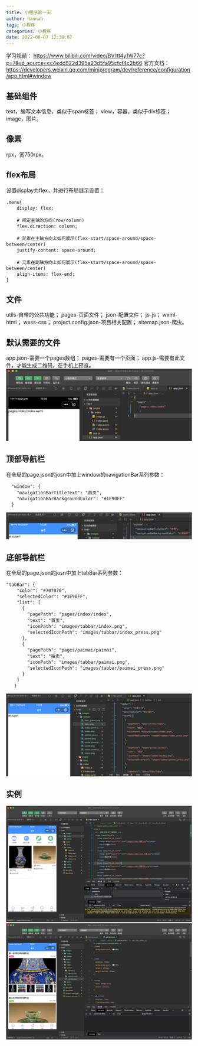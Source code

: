 ```yaml
---
title: 小程序第一天
author: hannah
tags: 小程序
categories: 小程序
date: 2022-08-07 12:38:07
---
```


学习视频：
https://www.bilibili.com/video/BV1tt4y1W77c?p=7&vd_source=cc4edd822d395a23d5fa95cfcf4c2b66
官方文档：
https://developers.weixin.qq.com/miniprogram/dev/reference/configuration/app.html#window

## 基础组件
text，编写文本信息，类似于span标签；
view，容器，类似于div标签；
image，图片。

## 像素
rpx，宽750rpx。

## flex布局
设置display为flex，并进行布局展示设置：
```
.menu{
    display: flex;
    
    # 规定主轴的方向(row/column)
    flex.direction: column;

    # 元素在主轴方向上如何展示(flex-start/space-around/space-between/center)
    justify-content: space-around;

    # 元素在副轴方向上如何展示(flex-start/space-around/space-between/center)
    align-items: flex-end;
}
```

## 文件
utils-自带的公共功能；
pages-页面文件；
    json-配置文件；
    js-js；
    wxml-html；
    wxss-css；
project.config.json-项目相关配置；
sitemap.json-爬虫。

## 默认需要的文件
app.json-需要一个pages数组；
pages-需要有一个页面；
app.js-需要有此文件，才能生成二维码，在手机上预览。
![必要文件](/images/小程序第一天/必要文件.png)

## 顶部导航栏
在全局的page.json的josn中加上window的navigationBar系列参数：
```
  "window": {
    "navigationBarTitleText": "首页",
    "navigationBarBackgroundColor": "#1E90FF"
  }
```
![顶部导航栏](/images/小程序第一天/window.png)

## 底部导航栏
在全局的page.json的josn中加上tabBar系列参数：
```
"tabBar": {
    "color": "#707070",
    "selectedColor": "#1E90FF",
    "list": [
      {
        "pagePath": "pages/index/index",
        "text": "首页",
        "iconPath": "images/tabbar/index.png",
        "selectedIconPath": "images/tabbar/index_press.png"
      },
      {
        "pagePath": "pages/paimai/paimai",
        "text": "拍卖",
        "iconPath": "images/tabbar/paimai.png",
        "selectedIconPath": "images/tabbar/paimai_press.png"
      }
    ]
   }
```
![tabbar](/images/小程序第一天/tabbar.png)

## 实例
![首页](/images/小程序第一天/首页.png)
![拍卖](/images/小程序第一天/拍卖.png)
